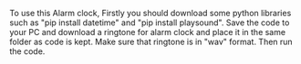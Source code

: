 To use this Alarm clock,
Firstly you should download some python libraries such as "pip install datetime" and "pip install playsound".
Save the code to your PC and download a ringtone for alarm clock and place it in the same folder as code is kept.
Make sure that ringtone is in "wav" format. Then run the code.
